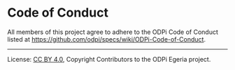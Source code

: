 <!-- SPDX-License-Identifier: Apache-2.0 -->
<!-- Copyright Contributors to the ODPi Egeria project. -->

# Code of Conduct

All members of this project agree to adhere to the ODPi Code of Conduct
listed at https://github.com/odpi/specs/wiki/ODPi-Code-of-Conduct.

----
License: [CC BY 4.0](https://creativecommons.org/licenses/by/4.0/),
Copyright Contributors to the ODPi Egeria project.
